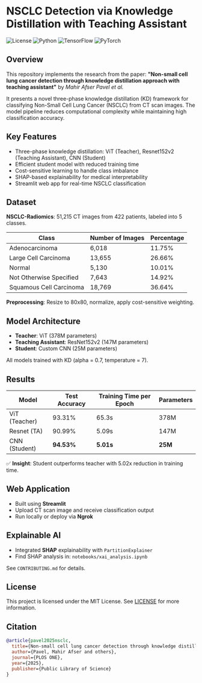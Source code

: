 # NSCLC Detection via Knowledge Distillation with Teaching Assistant

![License](https://img.shields.io/badge/license-MIT-green)
![Python](https://img.shields.io/badge/python-3.8%2B-blue)
![TensorFlow](https://img.shields.io/badge/TensorFlow-2.6+-orange)
![PyTorch](https://img.shields.io/badge/PyTorch-1.9+-red)

## Overview
This repository implements the research from the paper:
**"Non-small cell lung cancer detection through knowledge distillation approach with teaching assistant"** by *Mahir Afser Pavel et al.*

It presents a novel three-phase knowledge distillation (KD) framework for classifying Non-Small Cell Lung Cancer (NSCLC) from CT scan images. The model pipeline reduces computational complexity while maintaining high classification accuracy.

## Key Features
- Three-phase knowledge distillation: ViT (Teacher), Resnet152v2 (Teaching Assistant), CNN (Student)
- Efficient student model with reduced training time
- Cost-sensitive learning to handle class imbalance
- SHAP-based explainability for medical interpretability
- Streamlit web app for real-time NSCLC classification


## Dataset
**NSCLC-Radiomics**: 51,215 CT images from 422 patients, labeled into 5 classes.

| Class                     | Number of Images | Percentage |
|---------------------------|------------------|------------|
| Adenocarcinoma            | 6,018            | 11.75%     |
| Large Cell Carcinoma      | 13,655           | 26.66%     |
| Normal                    | 5,130            | 10.01%     |
| Not Otherwise Specified   | 7,643            | 14.92%     |
| Squamous Cell Carcinoma   | 18,769           | 36.64%     |

**Preprocessing**: Resize to 80x80, normalize, apply cost-sensitive weighting.

## Model Architecture
- **Teacher**: ViT (378M parameters)
- **Teaching Assistant**: ResNet152v2 (147M parameters)
- **Student**: Custom CNN (25M parameters)

All models trained with KD (alpha = 0.7, temperature = 7).

## Results
| Model         | Test Accuracy | Training Time per Epoch | Parameters  |
|---------------|---------------|--------------------------|-------------|
| ViT (Teacher) | 93.31%        | 65.3s                    | 378M        |
| Resnet (TA)   | 90.99%        | 5.09s                    | 147M        |
| CNN (Student) | **94.53%**    | **5.01s**                | **25M**     |

✅ **Insight**: Student outperforms teacher with 5.02x reduction in training time.

## Web Application
- Built using **Streamlit**
- Upload CT scan image and receive classification output
- Run locally or deploy via **Ngrok**

## Explainable AI
- Integrated **SHAP** explainability with `PartitionExplainer`
- Find SHAP analysis in: `notebooks/xai_analysis.ipynb`

See `CONTRIBUTING.md` for details.

## License
This project is licensed under the MIT License. See [LICENSE](LICENSE) for more information.

## Citation
```bibtex
@article{pavel2025nsclc,
  title={Non-small cell lung cancer detection through knowledge distillation approach with teaching assistant},
  author={Pavel, Mahir Afser and others},
  journal={PLOS ONE},
  year={2025},
  publisher={Public Library of Science}
}
```
